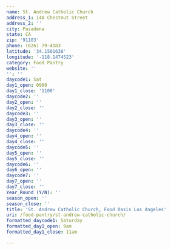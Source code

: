 ```yaml
---
name: St. Andrew Catholic Church
address_1: 140 Chestnut Street
address_2: ''
city: Pasadena
state: CA
zip: '91103'
phone: (626) 79-4183
latitude: '34.1501638'
longitude: '-118.1474523'
category: Food Pantry
website: ''
'': ''
daycode1: Sat
day1_open: 0900
day1_close: '1100'
daycode2: ''
day2_open: ''
day2_close: ''
daycode3: ''
day3_open: ''
day3_close: ''
daycode4: ''
day4_open: ''
day4_close: ''
daycode5: ''
day5_open: ''
day5_close: ''
daycode6: ''
day6_open: ''
daycode7: ''
day7_open: ''
day7_close: ''
Year_Round (Y/N): ''
season_open: ''
season_close: ''
title: 'St. Andrew Catholic Church, Food Oasis Los Angeles'
uri: /food-pantry/st-andrew-catholic-church/
formatted_daycode1: Saturday
formatted_day1_open: 9am
formatted_day1_close: 11am

---
```

